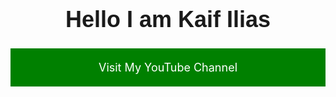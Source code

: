 <html>
  <head>
    <title>Hello I am Kaif Ilias</title>
    <style>
      h1 {
        text-align: center;
        font-size: 36px;
        font-family: Arial, sans-serif;
      }
    </style>
  </head>
  <body>
    <h1>Hello I am Kaif Ilias</h1>
  </body>
</html>

<html>
  <head>
    <title>My YouTube Channel</title>
    <style>
      .btn {
        display: block;
        margin: 0 auto;
        padding: 20px;
        background-color: green;
        color: white;
        text-align: center;
        font-size: 18px;
        text-decoration: none;
      }
    </style>
  </head>
  <body>
    <a class="btn" href="https://www.youtube.com/EmpireMesh">Visit My YouTube Channel</a>
  </body>
</html>
